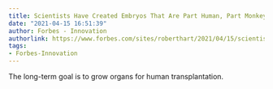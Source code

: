 ```yaml
---
title: Scientists Have Created Embryos That Are Part Human, Part Monkey
date: "2021-04-15 16:51:39"
author: Forbes - Innovation
authorlink: https://www.forbes.com/sites/roberthart/2021/04/15/scientists-have-created-embryos-that-are-part-human-part-monkey/
tags:
- Forbes-Innovation
---
```

The long-term goal is to grow organs for human transplantation.